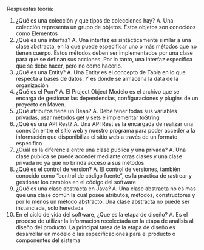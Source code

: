 Respuestas teoría:
1. ¿Qué es una colección y que tipos de colecciones hay?
   A. Una colección representa un grupo de objetos. Estos objetos son
   conocidos como Elementos
2. ¿Qué es una interfaz?
   A. Una interfaz es sintácticamente similar a una clase abstracta,
   en la que puede especificar uno o más métodos que no tienen
   cuerpo. Estos métodos deben ser implementados por una
   clase para que se definan sus acciones. Por lo tanto, una
   interfaz especifica que se debe hacer, pero no como hacerlo.
3. ¿Qué es una Entity?
   A. Una Entity es el concepto de Tabla en lo que respecta a bases de
   datos. Y es donde se almacena la data de la organización
4. ¿Qué es el Pom?
   A. El Project Object Modelo es el archivo que se encarga de
   gestionar las dependencias, configuraciones y plugins de un
   proyecto en Maven.
5. ¿Qué atributos tiene un Bean?
   A. Debe tener todas sus variables privadas, usar métodos get y sets
   e implementar toString
6. ¿Qué es una API Rest?
   A. Una API Rest es la encargada de realizar una conexión entre el
   sitio web y nuestro programa para poder acceder a la información
   que disponibiliza el sitio web a través de un formato especifico
7. ¿Cuál es la diferencia entre una clase publica y una privada?
   A. Una clase publica se puede acceder mediante otras clases y una
   clase privada no ya que no brinda acceso a sus métodos
8. ¿Qué es el control de version?
   A. El control de versiones, también conocido como “control de
   código fuente”, es la practica de rastrear y gestionar los cambios
   en el código del software
9. ¿Qué es una clase abstracta en Java?
   A. Una clase abstracta no es mas que una clase común la
   cual posee atributos, métodos, constructores y por lo
   menos un método abstracto. Una clase abstracta no puede
   ser instanciada, solo heredada
10. En el ciclo de vida del software, ¿Que es la etapa de diseño?
    A. Es el proceso de utilizar la información recolectada en la etapa de
    análisis al diseño del producto. La principal tarea de la etapa de diseño
    es desarrollar un modelo o las especificaciones para el producto o
    componentes del sistema